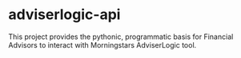 # adviserlogic-api
This project provides the pythonic, programmatic basis for Financial Advisors to interact with Morningstars AdviserLogic tool.
